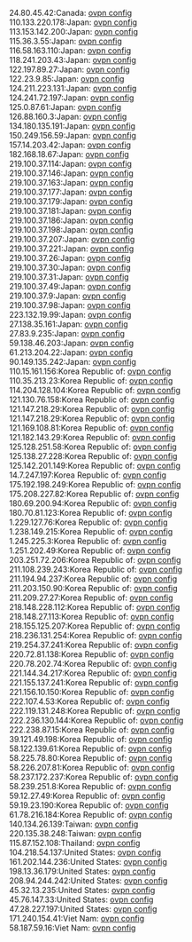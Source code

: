 24.80.45.42:Canada: [ovpn config](vpn/24_80_45_42.ovpn)  
110.133.220.178:Japan: [ovpn config](vpn/110_133_220_178.ovpn)  
113.153.142.200:Japan: [ovpn config](vpn/113_153_142_200.ovpn)  
115.36.3.55:Japan: [ovpn config](vpn/115_36_3_55.ovpn)  
116.58.163.110:Japan: [ovpn config](vpn/116_58_163_110.ovpn)  
118.241.203.43:Japan: [ovpn config](vpn/118_241_203_43.ovpn)  
122.197.89.27:Japan: [ovpn config](vpn/122_197_89_27.ovpn)  
122.23.9.85:Japan: [ovpn config](vpn/122_23_9_85.ovpn)  
124.211.223.131:Japan: [ovpn config](vpn/124_211_223_131.ovpn)  
124.241.72.197:Japan: [ovpn config](vpn/124_241_72_197.ovpn)  
125.0.87.61:Japan: [ovpn config](vpn/125_0_87_61.ovpn)  
126.88.160.3:Japan: [ovpn config](vpn/126_88_160_3.ovpn)  
134.180.135.191:Japan: [ovpn config](vpn/134_180_135_191.ovpn)  
150.249.156.59:Japan: [ovpn config](vpn/150_249_156_59.ovpn)  
157.14.203.42:Japan: [ovpn config](vpn/157_14_203_42.ovpn)  
182.168.18.67:Japan: [ovpn config](vpn/182_168_18_67.ovpn)  
219.100.37.114:Japan: [ovpn config](vpn/219_100_37_114.ovpn)  
219.100.37.146:Japan: [ovpn config](vpn/219_100_37_146.ovpn)  
219.100.37.163:Japan: [ovpn config](vpn/219_100_37_163.ovpn)  
219.100.37.177:Japan: [ovpn config](vpn/219_100_37_177.ovpn)  
219.100.37.179:Japan: [ovpn config](vpn/219_100_37_179.ovpn)  
219.100.37.181:Japan: [ovpn config](vpn/219_100_37_181.ovpn)  
219.100.37.186:Japan: [ovpn config](vpn/219_100_37_186.ovpn)  
219.100.37.198:Japan: [ovpn config](vpn/219_100_37_198.ovpn)  
219.100.37.207:Japan: [ovpn config](vpn/219_100_37_207.ovpn)  
219.100.37.221:Japan: [ovpn config](vpn/219_100_37_221.ovpn)  
219.100.37.26:Japan: [ovpn config](vpn/219_100_37_26.ovpn)  
219.100.37.30:Japan: [ovpn config](vpn/219_100_37_30.ovpn)  
219.100.37.31:Japan: [ovpn config](vpn/219_100_37_31.ovpn)  
219.100.37.49:Japan: [ovpn config](vpn/219_100_37_49.ovpn)  
219.100.37.9:Japan: [ovpn config](vpn/219_100_37_9.ovpn)  
219.100.37.98:Japan: [ovpn config](vpn/219_100_37_98.ovpn)  
223.132.19.99:Japan: [ovpn config](vpn/223_132_19_99.ovpn)  
27.138.35.161:Japan: [ovpn config](vpn/27_138_35_161.ovpn)  
27.83.9.235:Japan: [ovpn config](vpn/27_83_9_235.ovpn)  
59.138.46.203:Japan: [ovpn config](vpn/59_138_46_203.ovpn)  
61.213.204.22:Japan: [ovpn config](vpn/61_213_204_22.ovpn)  
90.149.135.242:Japan: [ovpn config](vpn/90_149_135_242.ovpn)  
110.15.161.156:Korea Republic of: [ovpn config](vpn/110_15_161_156.ovpn)  
110.35.213.23:Korea Republic of: [ovpn config](vpn/110_35_213_23.ovpn)  
114.204.128.104:Korea Republic of: [ovpn config](vpn/114_204_128_104.ovpn)  
121.130.76.158:Korea Republic of: [ovpn config](vpn/121_130_76_158.ovpn)  
121.147.218.29:Korea Republic of: [ovpn config](vpn/121_147_218_29.ovpn)  
121.147.218.29:Korea Republic of: [ovpn config](vpn/121_147_218_29.ovpn)  
121.169.108.81:Korea Republic of: [ovpn config](vpn/121_169_108_81.ovpn)  
121.182.143.29:Korea Republic of: [ovpn config](vpn/121_182_143_29.ovpn)  
125.128.251.58:Korea Republic of: [ovpn config](vpn/125_128_251_58.ovpn)  
125.138.27.228:Korea Republic of: [ovpn config](vpn/125_138_27_228.ovpn)  
125.142.201.149:Korea Republic of: [ovpn config](vpn/125_142_201_149.ovpn)  
14.7.247.197:Korea Republic of: [ovpn config](vpn/14_7_247_197.ovpn)  
175.192.198.249:Korea Republic of: [ovpn config](vpn/175_192_198_249.ovpn)  
175.208.227.82:Korea Republic of: [ovpn config](vpn/175_208_227_82.ovpn)  
180.69.200.94:Korea Republic of: [ovpn config](vpn/180_69_200_94.ovpn)  
180.70.81.123:Korea Republic of: [ovpn config](vpn/180_70_81_123.ovpn)  
1.229.127.76:Korea Republic of: [ovpn config](vpn/1_229_127_76.ovpn)  
1.238.149.215:Korea Republic of: [ovpn config](vpn/1_238_149_215.ovpn)  
1.245.225.3:Korea Republic of: [ovpn config](vpn/1_245_225_3.ovpn)  
1.251.202.49:Korea Republic of: [ovpn config](vpn/1_251_202_49.ovpn)  
203.251.72.206:Korea Republic of: [ovpn config](vpn/203_251_72_206.ovpn)  
211.108.239.243:Korea Republic of: [ovpn config](vpn/211_108_239_243.ovpn)  
211.194.94.237:Korea Republic of: [ovpn config](vpn/211_194_94_237.ovpn)  
211.203.150.90:Korea Republic of: [ovpn config](vpn/211_203_150_90.ovpn)  
211.209.27.27:Korea Republic of: [ovpn config](vpn/211_209_27_27.ovpn)  
218.148.228.112:Korea Republic of: [ovpn config](vpn/218_148_228_112.ovpn)  
218.148.27.113:Korea Republic of: [ovpn config](vpn/218_148_27_113.ovpn)  
218.155.125.207:Korea Republic of: [ovpn config](vpn/218_155_125_207.ovpn)  
218.236.131.254:Korea Republic of: [ovpn config](vpn/218_236_131_254.ovpn)  
219.254.37.241:Korea Republic of: [ovpn config](vpn/219_254_37_241.ovpn)  
220.72.81.138:Korea Republic of: [ovpn config](vpn/220_72_81_138.ovpn)  
220.78.202.74:Korea Republic of: [ovpn config](vpn/220_78_202_74.ovpn)  
221.144.34.217:Korea Republic of: [ovpn config](vpn/221_144_34_217.ovpn)  
221.155.137.241:Korea Republic of: [ovpn config](vpn/221_155_137_241.ovpn)  
221.156.10.150:Korea Republic of: [ovpn config](vpn/221_156_10_150.ovpn)  
222.107.4.53:Korea Republic of: [ovpn config](vpn/222_107_4_53.ovpn)  
222.119.131.248:Korea Republic of: [ovpn config](vpn/222_119_131_248.ovpn)  
222.236.130.144:Korea Republic of: [ovpn config](vpn/222_236_130_144.ovpn)  
222.238.87.15:Korea Republic of: [ovpn config](vpn/222_238_87_15.ovpn)  
39.121.49.198:Korea Republic of: [ovpn config](vpn/39_121_49_198.ovpn)  
58.122.139.61:Korea Republic of: [ovpn config](vpn/58_122_139_61.ovpn)  
58.225.78.80:Korea Republic of: [ovpn config](vpn/58_225_78_80.ovpn)  
58.226.207.81:Korea Republic of: [ovpn config](vpn/58_226_207_81.ovpn)  
58.237.172.237:Korea Republic of: [ovpn config](vpn/58_237_172_237.ovpn)  
58.239.251.8:Korea Republic of: [ovpn config](vpn/58_239_251_8.ovpn)  
59.12.27.49:Korea Republic of: [ovpn config](vpn/59_12_27_49.ovpn)  
59.19.23.190:Korea Republic of: [ovpn config](vpn/59_19_23_190.ovpn)  
61.78.216.184:Korea Republic of: [ovpn config](vpn/61_78_216_184.ovpn)  
140.134.26.139:Taiwan: [ovpn config](vpn/140_134_26_139.ovpn)  
220.135.38.248:Taiwan: [ovpn config](vpn/220_135_38_248.ovpn)  
115.87.152.108:Thailand: [ovpn config](vpn/115_87_152_108.ovpn)  
104.218.54.137:United States: [ovpn config](vpn/104_218_54_137.ovpn)  
161.202.144.236:United States: [ovpn config](vpn/161_202_144_236.ovpn)  
198.13.36.179:United States: [ovpn config](vpn/198_13_36_179.ovpn)  
208.94.244.242:United States: [ovpn config](vpn/208_94_244_242.ovpn)  
45.32.13.235:United States: [ovpn config](vpn/45_32_13_235.ovpn)  
45.76.147.33:United States: [ovpn config](vpn/45_76_147_33.ovpn)  
47.28.227.197:United States: [ovpn config](vpn/47_28_227_197.ovpn)  
171.240.154.41:Viet Nam: [ovpn config](vpn/171_240_154_41.ovpn)  
58.187.59.16:Viet Nam: [ovpn config](vpn/58_187_59_16.ovpn)  
